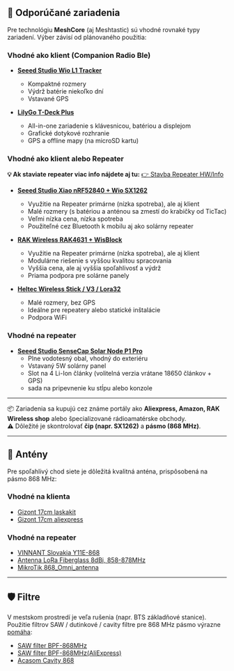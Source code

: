 ## 🔧 Odporúčané zariadenia

Pre technológiu **MeshCore** (aj Meshtastic) sú vhodné rovnaké typy zariadení. Výber závisí od plánovaného použitia:

### Vhodné ako klient (Companion Radio Ble)
- **[Seeed Studio Wio L1 Tracker](https://www.seeedstudio.com/Wio-Tracker-L1-Pro-p-6454.html)**
  - Kompaktné rozmery
  - Výdrž batérie niekoľko dní
  - Vstavané GPS

- **[LilyGo T-Deck Plus](https://lilygo.cc/products/t-deck-plus-1)**  
  - All-in-one zariadenie s klávesnicou, batériou a displejom
  - Grafické dotykové rozhranie
  - GPS a offline mapy (na microSD kartu)

### Vhodné ako klient alebo Repeater

**💡 Ak staviate repeater viac info nájdete aj tu:** [👉 Stavba Repeater HW/Info](./howto_repeater_build.md)   

- **[Seeed Studio Xiao nRF52840 + Wio SX1262](https://www.aliexpress.com/item/1005008760784706.html)**
  - Využitie na Repeater primárne (nízka spotreba), ale aj klient
  - Malé rozmery (s batériou a anténou sa zmestí do krabičky od TicTac)
  - Veľmi nízka cena, nízka spotreba
  - Použiteľné cez Bluetooth k mobilu aj ako solárny repeater

- **[RAK Wireless RAK4631 + WisBlock](https://www.aliexpress.com/item/1005006901039995.html)**
  - Využitie na Repeater primárne (nízka spotreba), ale aj klient
  - Modulárne riešenie s vyššou kvalitou spracovania
  - Vyššia cena, ale aj vyššia spoľahlivosť a výdrž 
  - Priama podpora pre solárne panely

- **[Heltec Wireless Stick / V3 / Lora32](https://www.aliexpress.com/item/1005005443005152.html)**
  - Malé rozmery, bez GPS
  - Ideálne pre repeatery alebo statické inštalácie
  - Podpora WiFi

### Vhodné na repeater
- **[Seeed Studio SenseCap Solar Node P1 Pro](https://www.seeedstudio.com/SenseCAP-Solar-Node-P1-Pro-for-Meshtastic-LoRa-p-6412.html)**
  - Plne vodotesný obal, vhodný do exteriéru
  - Vstavaný 5W solárny panel
  - Slot na 4 Li-Ion články (volitelná verzia vrátane 18650 článkov + GPS)
  - sada na pripevnenie ku stĺpu alebo konzole

---

📦 Zariadenia sa kupujú cez známe portály ako **Aliexpress, Amazon, RAK Wireless shop** alebo špecializované rádioamatérske obchody.  
⚠️ Dôležité je skontrolovať **čip (napr. SX1262)** a **pásmo (868 MHz)**.

---

## 📡 Antény

Pre spoľahlivý chod siete je dôležitá kvalitná anténa, prispôsobená na pásmo 868 MHz:

### Vhodné na klienta
- [Gizont 17cm laskakit](https://www.laskakit.cz/antena-flexibilni-10dbi-16-7cm-868mhz/)
- [Gizont 17cm aliexpress](https://www.aliexpress.com/item/1005004607615001.html)

### Vhodné na repeater
- [VINNANT Slovakia Y11E-868](https://vinnant.sk/store/page/1?productlist-search=&productlist-sort=created-desc&productlist-categories=868mhz-8695mhz-lorawanheliumflarmsigfox&productlist-tags=&productlist)
- [Antenna LoRa Fiberglass 8dBi, 858-878MHz ](https://botland.store/antennas/20121-antenna-lora-fiberglass-8dbi-858-878mhz-lenght-130cm-seeedstudio-318020611-5904422362737.html)
- [MikroTik 868_Omni_antenna](https://wifi-anteny.heureka.sk/mikrotik-868-omni-antenna/#prehlad/)

---

## 🛡️ Filtre

V mestskom prostredí je veľa rušenia (napr. BTS základňové stanice). Použitie filtrov SAW / dutinkové / cavity filtre pre 868 MHz pásmo výrazne [pomáha](https://pytlicek.github.io/hamradio/filters/index.html):  

- [SAW filter BPF-868MHz](https://www.laskakit.cz/saw-filter-bpf-868mhz/)
- [SAW filter BPF-868MHz(AliExpress)](https://www.aliexpress.com/item/1005006356979446.html)
- [Acasom Cavity 868](https://acasom.com/products/868mhz-cavity-filter-for-helium-network-868m-saw-filter-lora-filter-hnt-filter-863m-filter-high-out-band-rejection)
